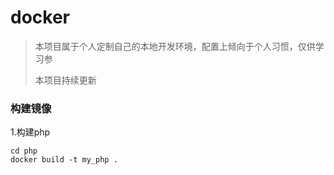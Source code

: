 # docker
> 本项目属于个人定制自己的本地开发环境，配置上倾向于个人习惯，仅供学习参
>
> 本项目持续更新


### 构建镜像

1.构建php  
```shell script
cd php
docker build -t my_php .
```
